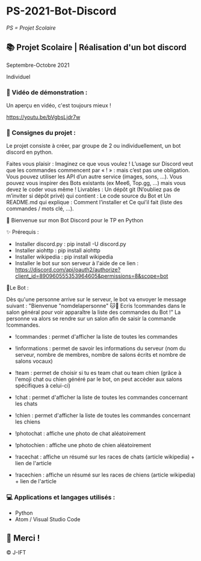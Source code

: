# PS-2021-Bot-Discord

*PS = Projet Scolaire*

## 📚 Projet Scolaire | Réalisation d'un bot discord

Septembre-Octobre 2021

Individuel

### 📎 Vidéo de démonstration :

Un aperçu en vidéo, c'est toujours mieux !

https://youtu.be/bVgbsLjdr7w

### 📌 Consignes du projet :

Le projet consiste à créer, par groupe de 2 ou individuellement, un bot discord en python.

Faites vous plaisir : Imaginez ce que vous voulez !
L’usage sur Discord veut que les commandes commencent par « ! » : mais c’est pas une obligation.
Vous pouvez utiliser les API d’un autre service (images, sons, …).
Vous pouvez vous inspirer des Bots existants (ex Mee6, Top.gg, ...) mais vous devez le coder vous même !
Livrables : Un dépôt git (N’oubliez pas de m’inviter si dépôt privé) qui contient : Le code source du Bot et Un README.md qui explique : Comment l’installer et Ce qui’il fait (liste des commandes / mots clé, …).


👋 Bienvenue sur mon Bot Discord pour le TP en Python


✨ Prérequis :

- Installer discord.py : pip install -U discord.py
- Installer aiohttp : pip install aiohttp
- Installer wikipedia : pip install wikipedia
- Installer le bot sur son serveur à l'aide de ce lien : https://discord.com/api/oauth2/authorize?client_id=890960555353964605&permissions=8&scope=bot


🤖Le Bot :

Dès qu'une personne arrive sur le serveur, le bot va envoyer le message suivant : "Bienvenue "nomdelapersonne" 🐱🐶 Ecris !commandes dans le salon général pour voir apparaître la liste des commandes du Bot !" La personne va alors se rendre sur un salon afin de saisir la commande !commandes.

- !commandes : permet d'afficher la liste de toutes les commandes

- !informations : permet de savoir les informations du serveur (nom du serveur, nombre de membres, nombre de salons écrits et nombre de salons vocaux)

- !team : permet de choisir si tu es team chat ou team chien (grâce à l'emoji chat ou chien généré par le bot, on peut accèder aux salons spécifiques à celui-ci)

- !chat : permet d'afficher la liste de toutes les commandes concernant les chats

- !chien : permet d'afficher la liste de toutes les commandes concernant les chiens

- !photochat : affiche une photo de chat aléatoirement

- !photochien : affiche une photo de chien aléatoirement

- !racechat : affiche un résumé sur les races de chats (article wikipedia) + lien de l'article

- !racechien : affiche un résumé sur les races de chiens (article wikipedia) + lien de l'article

### 💻 Applications et langages utilisés :

+ Python
+ Atom / Visual Studio Code




## 🌸 Merci !
© J-IFT
